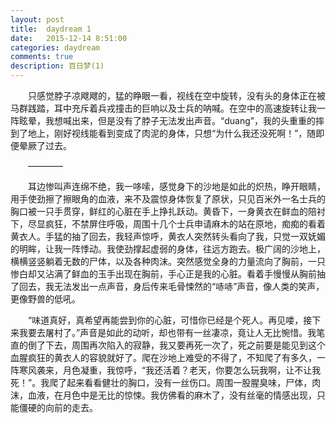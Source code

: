 ```yaml
---
layout: post
title:  daydream 1
date:   2015-12-14 8:51:00
categories: daydream
comments: true
description: 百日梦(1)
---
```

&emsp;&emsp;只感觉脖子凉飕飕的，猛的睁眼一看，视线在空中旋转，没有头的身体正在被马群践踏，耳中充斥着兵戎撞击的巨响以及士兵的呐喊。在空中的高速旋转让我一阵眩晕，我想喊出来，但是没有了脖子无法发出声音。“duang”，我的头重重的摔到了地上，刚好视线能看到变成了肉泥的身体，只想“为什么我还没死啊！”，随即便晕厥了过去。

&emsp;&emsp;————

&emsp;&emsp;耳边惨叫声连绵不绝，我一哆嗦，感觉身下的沙地是如此的炽热，睁开眼睛，用手使劲擦了擦眼角的血液，来不及震惊身体恢复了原状，只见百米外一名士兵的胸口被一只手贯穿，鲜红的心脏在手上挣扎跃动。黄昏下，一身黄衣在鲜血的陪衬下，尽显疯狂，不禁屏住呼吸，周围十几个士兵申请麻木的站在原地，痴痴的看着黄衣人。手猛的抽了回去，我轻声惊呼，黄衣人突然转头看向了我，只觉一双妩媚的明眸，让我一阵悸动。我使劲撑起虚弱的身体，往远方跑去。极广阔的沙地上，横横竖竖躺着无数的尸体，以及各种肉沫。突然感觉全身的力量流向了胸前，一只惨白却又沾满了鲜血的玉手出现在胸前，手心正是我的心脏。看着手慢慢从胸前抽了回去，我无法发出一点声音，身后传来毛骨悚然的“哧哧”声音，像人类的笑声，更像野兽的低吼。

&emsp;&emsp;“味道真好，真希望再能尝到你的心脏，可惜你已经是个死人。再见喽，接下来我要去屠村了。”声音是如此的动听，却也带有一丝凄凉，竟让人无比惋惜。我笔直的倒了下去，周围再次陷入的寂静，我又要再死一次了，死之前要是能见到这个血腥疯狂的黄衣人的容貌就好了。爬在沙地上难受的不得了，不知爬了有多久，一阵寒风袭来，月色凝重，我惊呼，“我还活着？老天，你要怎么玩我啊，让不让我死！”。我爬了起来看看健壮的胸口，没有一丝伤口。周围一股腥臭味，尸体，肉沫，血液，在月色中是无比的惊悚。我仿佛看的麻木了，没有丝毫的情感出现，只能僵硬的向前的走去。